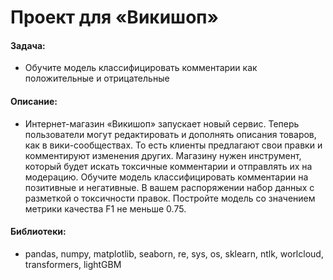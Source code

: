 # Проект для «Викишоп»

#### Задача: 
- Обучите модель классифицировать комментарии как положительные и отрицательные

#### Описание:
- Интернет-магазин «Викишоп» запускает новый сервис. Теперь пользователи могут редактировать и дополнять описания товаров, как в вики-сообществах. То есть клиенты предлагают свои правки и комментируют изменения других. Магазину нужен инструмент, который будет искать токсичные комментарии и отправлять их на модерацию.
Обучите модель классифицировать комментарии на позитивные и негативные. В вашем распоряжении набор данных с разметкой о токсичности правок.
Постройте модель со значением метрики качества F1 не меньше 0.75.

#### Библиотеки:
- pandas, numpy, matplotlib, seaborn, re, sys, os, sklearn, ntlk, worlcloud, transformers, lightGBM

